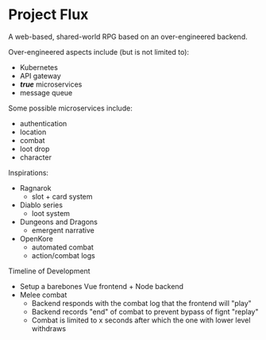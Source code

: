 # Project Flux

A web-based, shared-world RPG based on an over-engineered backend.

Over-engineered aspects include (but is not limited to):
- Kubernetes
- API gateway
- ***true*** microservices
- message queue

Some possible microservices include:
- authentication
- location
- combat
- loot drop
- character

Inspirations:
- Ragnarok
    - slot + card system
- Diablo series
    - loot system
- Dungeons and Dragons
    - emergent narrative
- OpenKore
    - automated combat
    - action/combat logs

Timeline of Development
- Setup a barebones Vue frontend + Node backend
- Melee combat
    - Backend responds with the combat log that the frontend will "play"
    - Backend records "end" of combat to prevent bypass of fignt "replay"
    - Combat is limited to x seconds after which the one with lower level withdraws
